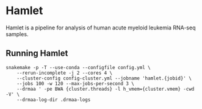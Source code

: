 # Hamlet

Hamlet is a pipeline for analysis of human acute myeloid leukemia RNA-seq samples.


## Running Hamlet

    snakemake -p -T --use-conda --configfile config.yml \
        --rerun-incomplete -j 2 --cores 4 \
        --cluster-config config-cluster.yml --jobname 'hamlet.{jobid}' \
        --jobs 100 -w 120 --max-jobs-per-second 3 \
        --drmaa ' -pe BWA {cluster.threads} -l h_vmem={cluster.vmem} -cwd -V' \
        --drmaa-log-dir .drmaa-logs
